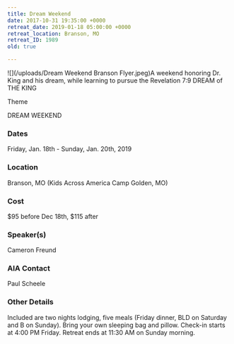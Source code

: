 ```yaml
---
title: Dream Weekend
date: 2017-10-31 19:35:00 +0000
retreat_date: 2019-01-18 05:00:00 +0000
retreat_location: Branson, MO
retreat_ID: 1989
old: true

---
```

![](/uploads/Dream Weekend Branson Flyer.jpeg)A weekend honoring Dr. King and his dream, while learning to pursue the Revelation 7:9 DREAM of THE KING

Theme

DREAM WEEKEND

### Dates

Friday, Jan. 18th -  Sunday, Jan. 20th, 2019

### Location

Branson, MO (Kids Across America Camp Golden, MO)

### Cost

$95 before Dec 18th, $115 after

### Speaker(s)

Cameron Freund

### AIA Contact

Paul Scheele

### Other Details

Included are two nights lodging, five meals (Friday dinner, BLD on Saturday and B on Sunday). Bring your own sleeping bag and pillow. Check-in starts at 4:00 PM Friday. Retreat ends at 11:30 AM on Sunday morning.